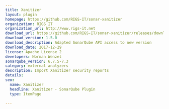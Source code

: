 ```yaml
---
title: Xanitizer
layout: plugin
homepage: https://github.com/RIGS-IT/sonar-xanitizer
organization: RIGS IT
organization_url: http://www.rigs-it.net
download_url: https://github.com/RIGS-IT/sonar-xanitizer/releases/download/1.5.0/sonar-xanitizer-plugin-1.5.0.jar
download_version: 1.5.0
download_description: Adapted SonarQube API access to new version
download_date: 2017-12-29
license: Apache License 2
developers: Norman Wenzel
sonarqube_version: 6.7.5-7.3
category: external analyzers
description: Import Xanitizer security reports
details: 
seo: 
  name: Xanitizer
  headline: Xanitizer - SonarQube Plugin
  type: ItemPage

---
```

